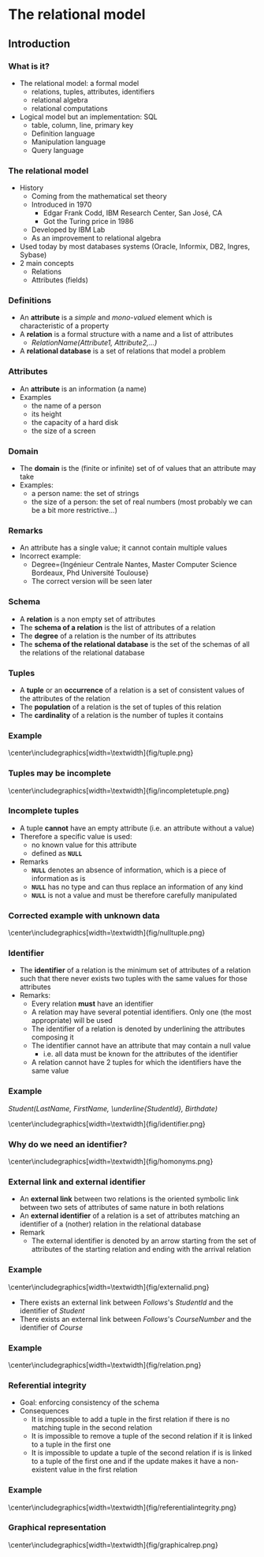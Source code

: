 
# The relational model

## Introduction

### What is it?

- The relational model: a formal model
  - relations, tuples, attributes, identifiers
  - relational algebra
  - relational computations
- Logical model but an implementation: SQL
  - table, column, line, primary key
  - Definition language
  - Manipulation language
  - Query language

### The relational model

  - History
    - Coming from the mathematical set theory
    - Introduced in 1970
      - Edgar Frank Codd, IBM Research Center, San José, CA
      - Got the Turing price in 1986
    - Developed by IBM Lab
    - As an improvement to relational algebra
  - Used today by most databases systems (Oracle, Informix, DB2, Ingres, Sybase)
  - 2 main concepts
    - Relations
    - Attributes (fields)

### Definitions

- An **attribute** is a *simple* and *mono-valued* element which is characteristic of a property
- A **relation** is a formal structure with a name and a list of attributes
  - *RelationName(Attribute1, Attribute2,...)*
- A **relational database** is a set of relations that model a problem

### Attributes

- An **attribute** is an information (a name)
- Examples
  - the name of a person
  - its height
  - the capacity of a hard disk
  - the size of a screen

### Domain

- The **domain** is the (finite or infinite) set of of values that an attribute may take
- Examples:
  - a person name: the set of strings
  - the size of a person: the set of real numbers (most probably we can be a bit more restrictive...)

### Remarks

- An attribute has a single value; it cannot contain multiple values
- Incorrect example:
  - Degree=\{Ingénieur Centrale Nantes, Master Computer Science Bordeaux, Phd Université Toulouse\}
  - The correct version will be seen later

### Schema

- A **relation** is a non empty set of attributes
- The **schema of a relation** is the list of attributes of a relation
- The **degree** of a relation is the number of its attributes
- The **schema of the relational database** is the set of the schemas of all the relations of the relational database

### Tuples

- A **tuple** or an **occurrence** of a relation is a set of consistent values of the attributes of the relation
- The **population** of a relation is the set of tuples of this relation
- The **cardinality** of a relation is the number of tuples it contains


### Example

\center\includegraphics[width=\textwidth]{fig/tuple.png}

### Tuples may be incomplete

\center\includegraphics[width=\textwidth]{fig/incompletetuple.png}

### Incomplete tuples

- A tuple **cannot** have an empty attribute (i.e. an attribute without a value)
- Therefore a specific value is used:
  - no known value for this attribute
  - defined as **`NULL`**
- Remarks
  - **`NULL`** denotes an absence of information, which is a piece of information as is
  - **`NULL`** has no type and can thus replace an information of any kind
  - **`NULL`** is not a value and must be therefore carefully manipulated

### Corrected example with unknown data

  \center\includegraphics[width=\textwidth]{fig/nulltuple.png}

### Identifier


- The **identifier** of a relation is the minimum set of attributes of a relation such that there never exists two tuples with the same values for those attributes
- Remarks:
  - Every relation **must** have an identifier
  - A relation may have several potential identifiers. Only one (the most appropriate) will be used
  - The identifier of a relation is denoted by underlining the attributes composing it
  - The identifier cannot have an attribute that may contain a null value
    - i.e. all data must be known for the attributes of the identifier
  - A relation cannot have 2 tuples for which the identifiers have the same value

### Example

*Student(LastName, FirstName, \underline{StudentId}, Birthdate)*

  \center\includegraphics[width=\textwidth]{fig/identifier.png}

### Why do we need an identifier?

\center\includegraphics[width=\textwidth]{fig/homonyms.png}

### External link and external identifier

- An **external link** between two relations is the oriented symbolic link between two sets of attributes of same nature in both relations
- An **external identifier** of a relation is a set of attributes matching an identifier of a (nother) relation in the relational database
- Remark
  - The external identifier is denoted by an arrow starting from the set of attributes of the starting relation and ending with the arrival relation

### Example

  \center\includegraphics[width=\textwidth]{fig/externalid.png}

- There exists an external link between *Follows*'s *StudentId* and the identifier of *Student*
- There exists an external link between *Follows*'s *CourseNumber* and the identifier of *Course*

### Example

  \center\includegraphics[width=\textwidth]{fig/relation.png}

### Referential integrity

- Goal: enforcing consistency of the schema
- Consequences
  - It is impossible to add a tuple in the first relation if there is no matching tuple in the second relation
  - It is impossible to remove a tuple of the second relation if it is linked to a tuple in the first one
  - It is impossible to update a tuple of the second relation if is is linked to a tuple of the first one and if the update makes it have a non-existent value in the first relation

### Example

\center\includegraphics[width=\textwidth]{fig/referentialintegrity.png}

### Graphical representation

\center\includegraphics[width=\textwidth]{fig/graphicalrep.png}
